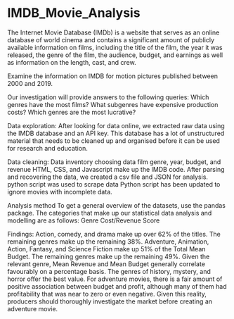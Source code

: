 # IMDB_Movie_Analysis

The Internet Movie Database (IMDb) is a website that serves as an online database of world cinema and contains a significant amount of publicly available information on films, including the title of the film, the year it was released, the genre of the film, the audience, budget, and earnings as well as information on the length, cast, and crew.

Examine the information on IMDB for motion pictures published between 2000 and 2019.

Our investigation will provide answers to the following queries: Which genres have the most films? What subgenres have expensive production costs? Which genres are the most lucrative?

Data exploration: After looking for data online, we extracted raw data using the IMDB database and an API key. This database has a lot of unstructured material that needs to be cleaned up and organised before it can be used for research and education.

Data cleaning: Data inventory choosing data film genre, year, budget, and revenue HTML, CSS, and Javascript make up the IMDB code. After parsing and recovering the data, we created a csv file and JSON for analysis. python script was used to scrape data Python script has been updated to ignore movies with incomplete data.

Analysis method To get a general overview of the datasets, use the pandas package. The categories that make up our statistical data analysis and modelling are as follows: Genre Cost/Revenue Score

Findings: Action, comedy, and drama make up over 62% of the titles. The remaining genres make up the remaining 38%. Adventure, Animation, Action, Fantasy, and Science Fiction make up 51% of the Total Mean Budget. The remaining genres make up the remaining 49%. Given the relevant genre, Mean Revenue and Mean Budget generally correlate favourably on a percentage basis. The genres of history, mystery, and horror offer the best value. For adventure movies, there is a fair amount of positive association between budget and profit, although many of them had profitability that was near to zero or even negative. Given this reality, producers should thoroughly investigate the market before creating an adventure movie.
